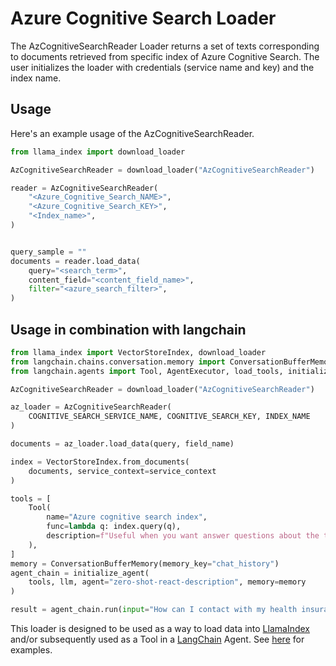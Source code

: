# Azure Cognitive Search Loader

The AzCognitiveSearchReader Loader returns a set of texts corresponding to documents retrieved from specific index of Azure Cognitive Search.
The user initializes the loader with credentials (service name and key) and the index name.

## Usage

Here's an example usage of the AzCognitiveSearchReader.

```python
from llama_index import download_loader

AzCognitiveSearchReader = download_loader("AzCognitiveSearchReader")

reader = AzCognitiveSearchReader(
    "<Azure_Cognitive_Search_NAME>",
    "<Azure_Cognitive_Search_KEY>",
    "<Index_name>",
)


query_sample = ""
documents = reader.load_data(
    query="<search_term>",
    content_field="<content_field_name>",
    filter="<azure_search_filter>",
)
```

## Usage in combination with langchain

```python
from llama_index import VectorStoreIndex, download_loader
from langchain.chains.conversation.memory import ConversationBufferMemory
from langchain.agents import Tool, AgentExecutor, load_tools, initialize_agent

AzCognitiveSearchReader = download_loader("AzCognitiveSearchReader")

az_loader = AzCognitiveSearchReader(
    COGNITIVE_SEARCH_SERVICE_NAME, COGNITIVE_SEARCH_KEY, INDEX_NAME
)

documents = az_loader.load_data(query, field_name)

index = VectorStoreIndex.from_documents(
    documents, service_context=service_context
)

tools = [
    Tool(
        name="Azure cognitive search index",
        func=lambda q: index.query(q),
        description=f"Useful when you want answer questions about the text on azure cognitive search.",
    ),
]
memory = ConversationBufferMemory(memory_key="chat_history")
agent_chain = initialize_agent(
    tools, llm, agent="zero-shot-react-description", memory=memory
)

result = agent_chain.run(input="How can I contact with my health insurance?")
```

This loader is designed to be used as a way to load data into [LlamaIndex](https://github.com/run-llama/llama_index/tree/main/llama_index) and/or subsequently used as a Tool in a [LangChain](https://github.com/hwchase17/langchain) Agent. See [here](https://github.com/emptycrown/llama-hub/tree/main) for examples.
